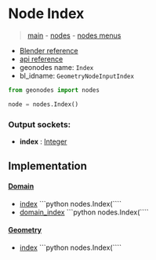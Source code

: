 # Node Index

> [main](../structure.md) - [nodes](nodes.md) - [nodes menus](nodes_menus.md)

- [Blender reference](https://docs.blender.org/manual/en/latest/modeling/geometry_nodes/input/input_index.html)
- [api reference](https://docs.blender.org/api/current/bpy.types.GeometryNodeInputIndex.html)
- geonodes name: `Index`
- bl_idname: `GeometryNodeInputIndex`

```python
from geonodes import nodes

node = nodes.Index()
```

### Output sockets:

- **index** : [Integer](Integer.md)

## Implementation

#### [Domain](Domain.md)

 - [index](Domain.md#index-property) ```python nodes.Index(````
 - [domain_index](Domain.md#domain_index-property) ```python nodes.Index(````
#### [Geometry](Geometry.md)

 - [index](Geometry.md#index-property) ```python nodes.Index(````

